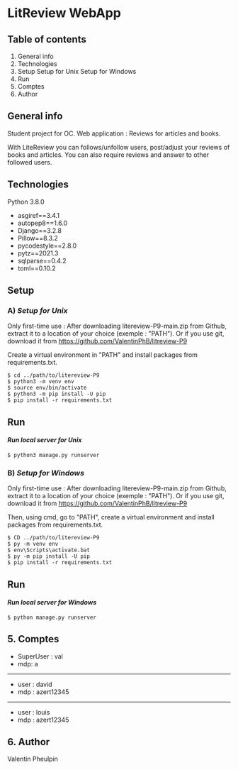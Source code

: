 # LitReview WebApp

## Table of contents

1. General info
2. Technologies
3. Setup
Setup for Unix
Setup for Windows
5. Run
6. Comptes
7. Author

## General info

Student project for OC. Web application : Reviews for articles and books.

With LiteReview you can follows/unfollow users, post/adjust your reviews of books and articles.
You can also require reviews and answer to other followed users.


## Technologies

Python 3.8.0

- asgiref==3.4.1
- autopep8==1.6.0
- Django==3.2.8
- Pillow==8.3.2
- pycodestyle==2.8.0
- pytz==2021.3
- sqlparse==0.4.2
- toml==0.10.2

## Setup
### A) *Setup for Unix*

Only first-time use :
After downloading litereview-P9-main.zip from Github, extract it to a location of your choice (exemple : "PATH").
Or if you use git, download it from https://github.com/ValentinPhB/litreview-P9

Create a virtual environment in "PATH" and install packages from requirements.txt.
```
$ cd ../path/to/litereview-P9
$ python3 -m venv env
$ source env/bin/activate
$ python3 -m pip install -U pip
$ pip install -r requirements.txt
```
## Run
#### *Run local server for Unix* 
```
$ python3 manage.py runserver
```

### B) *Setup for Windows* 

Only first-time use :
After downloading litereview-P9-main.zip from Github, extract it to a location of your choice (exemple : "PATH").
Or if you use git, download it from https://github.com/ValentinPhB/litreview-P9

Then, using cmd, go to "PATH", create a virtual environment and install packages from requirements.txt.
```
$ CD ../path/to/litereview-P9
$ py -m venv env
$ env\Scripts\activate.bat
$ py -m pip install -U pip
$ pip install -r requirements.txt
```
## Run
#### *Run local server for Windows*
```
$ python manage.py runserver
```

## 5. Comptes

- SuperUser :   val
- mdp:          a
--------------------
- user :        david
- mdp :         azert12345
--------------------
- user :        louis
- mdp :         azert12345

## 6. Author

Valentin Pheulpin
